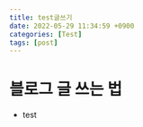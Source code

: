 ```yaml
---
title: test글쓰기 
date: 2022-05-29 11:34:59 +0900
categories: [Test]
tags: [post]		
---
```




# 블로그 글 쓰는 법 

- test


